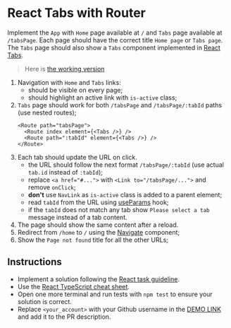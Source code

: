 # React Tabs with Router

Implement the `App` with `Home` page available at `/` and `Tabs` page available
at `/tabsPage`. Each page should have the correct title `Home page` or `Tabs page`.
The `Tabs` page should also show a `Tabs` component implemented in [React Tabs](https://github.com/mate-academy/react_tabs#react-tabsPage).

> Here is [the working version](https://mate-academy.github.io/react_tabs-with-router)

1. Navigation with `Home` and `Tabs` links:
    - should be visible on every page;
    - should highlight an active link with `is-active` class;
1. `Tabs` page should work for both `/tabsPage` and `/tabsPage/:tabId` paths (use nested routes);
    ```tsx
    <Route path="tabsPage">
      <Route index element={<Tabs />} />
      <Route path=":tabId" element={<Tabs />} />
    </Route>
    ```
1. Each tab should update the URL on click.
    - the URL should follow the next format `/tabsPage/:tabId` (use actual `tab.id` instead of `:tabId`);
    - replace `<a href="#...">` with `<Link to="/tabsPage/...">` and remove `onClick`;
    - **don't** use `NavLink` as `is-active` class is added to a parent element;
    - read `tabId` from the URL using [useParams](https://reactrouter.com/docs/en/v6/hooks/use-params) hook;
    - if the `tabId` does not match any tab show `Please select a tab` message instead of a tab content.
1. The page should show the same content after a reload.
1. Redirect from `/home` to `/` using the [Navigate](https://reactrouter.com/docs/en/v6/components/navigate) component;
1. Show the `Page not found` title for all the other URLs;

## Instructions

- Implement a solution following the [React task guideline](https://github.com/mate-academy/react_task-guideline#react-tasks-guideline).
- Use the [React TypeScript cheat sheet](https://mate-academy.github.io/fe-program/js/extra/react-typescript).
- Open one more terminal and run tests with `npm test` to ensure your solution is correct.
- Replace `<your_account>` with your Github username in the [DEMO LINK](https://PashaMalyshkin.github.io/react_tabs-with-router/) and add it to the PR description.

